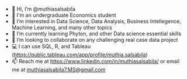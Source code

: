 - 👋 Hi, I’m @muthiasalsabila
- 📖 I'm an undergraduate Economics student
- 👀 I’m interested in Data Science, Data Analysis, Business Intellegence, Machine Learning, and many other topics
- 🌱 I’m currently learning Phyton, and other Data science essential skills
- 💞️ I’m looking to collaborate on any challenging real case data project
- 💻 I can use SQL, R, and Tableau (https://public.tableau.com/app/profile/muthia.salsabila)
- 📫 Reach me at https://www.linkedin.com/in/muthiasalsabila/ or email me at muthiasalsabila7.MS@gmail.com

<!---
muthiasalsabila/muthiasalsabila is a ✨ special ✨ repository because its `README.md` (this file) appears on your GitHub profile.
You can click the Preview link to take a look at your changes.
--->
